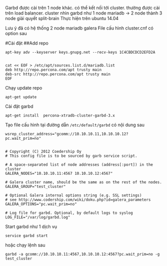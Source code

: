 Garbd được cài trên 1 node khác. có thể kết nối tới cluster. thường được cài trên load balancer.
cluster nhìn garbd như 1 node mariadb -> 2 node thành 3 node
giải quyết split-brain
Thực hiện trên ubuntu 14.04

Lưu ý đã có hệ thống 2 node mariadb galera
File cấu hình cluster.cnf có option sau


#Cài đặt 
##Add repo

`apt-key adv --keyserver keys.gnupg.net --recv-keys 1C4CBDCDCD2EFD2A`

```

cat << EOF > /etc/apt/sources.list.d/mariadb.list
deb http://repo.percona.com/apt trusty main
deb-src http://repo.percona.com/apt trusty main
EOF

```

Chạy update repo

`apt-get update`

Cài đặt garbd

`apt-get install  percona-xtradb-cluster-garbd-3.x`

Tạo file cấu hình tại đường dẫn  `/etc/default/garbd` có nội dung sau

`wsrep_cluster_address="gcomm://10.10.10.11,10.10.10.12?pc.wait_prim=no"`

```

# Copyright (C) 2012 Coedership Oy
# This config file is to be sourced by garb service script.

# A space-separated list of node addresses (address[:port]) in the cluster
GALERA_NODES="10.10.10.11:4567 10.10.10.12:4567"

# Galera cluster name, should be the same as on the rest of the nodes.
GALERA_GROUP="test_cluster"

# Optional Galera internal options string (e.g. SSL settings)
# see http://www.codership.com/wiki/doku.php?id=galera_parameters
GALERA_OPTIONS="pc.wait_prim=no"

# Log file for garbd. Optional, by default logs to syslog
LOG_FILE="/var/log/garbd.log"

```

Start garbd như 1 dịch vụ

`service garbd start`

hoặc chạy lệnh sau

`garbd -a gcomm://10.10.10.11:4567,10.10.10.12:4567?pc.wait_prim=no -g test_cluster`
